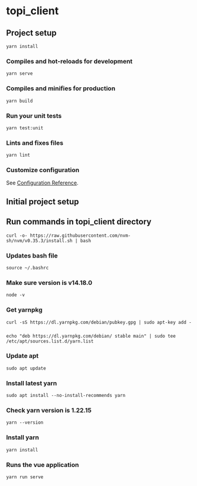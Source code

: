 # topi_client

## Project setup
```
yarn install
```

### Compiles and hot-reloads for development
```
yarn serve
```

### Compiles and minifies for production
```
yarn build
```

### Run your unit tests
```
yarn test:unit
```

### Lints and fixes files
```
yarn lint
```

### Customize configuration
See [Configuration Reference](https://cli.vuejs.org/config/).


## Initial project setup 
## Run commands in topi_client directory
```
curl -o- https://raw.githubusercontent.com/nvm-sh/nvm/v0.35.3/install.sh | bash
```

### Updates bash file
```
source ~/.bashrc
```

### Make sure version is v14.18.0
```
node -v 
```

### Get yarnpkg
```
curl -sS https://dl.yarnpkg.com/debian/pubkey.gpg | sudo apt-key add -
```

### 
```
echo "deb https://dl.yarnpkg.com/debian/ stable main" | sudo tee /etc/apt/sources.list.d/yarn.list
```

### Update apt 
```
sudo apt update
```

### Install latest yarn
```
sudo apt install --no-install-recommends yarn
```

### Check yarn version is 1.22.15
```
yarn --version
```

### Install yarn
```
yarn install
```

### Runs the vue application
```
yarn run serve
```
